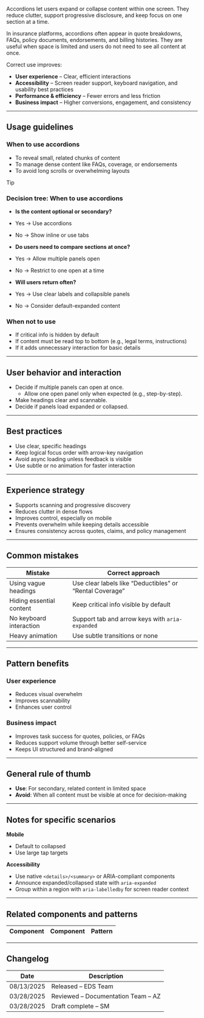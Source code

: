 Accordions let users expand or collapse content within one screen. They reduce clutter, support progressive disclosure, and keep focus on one section at a time.

In insurance platforms, accordions often appear in quote breakdowns, FAQs, policy documents, endorsements, and billing histories. They are useful when space is limited and users do not need to see all content at once.

Correct use improves:

- **User experience** – Clear, efficient interactions  
- **Accessibility** – Screen reader support, keyboard navigation, and usability best practices  
- **Performance & efficiency** – Fewer errors and less friction  
- **Business impact** – Higher conversions, engagement, and consistency  

---

## Usage guidelines

### When to use accordions
- To reveal small, related chunks of content  
- To manage dense content like FAQs, coverage, or endorsements  
- To avoid long scrolls or overwhelming layouts  

>[!Tip]
>### Decision tree: When to use accordions
>- **Is the content optional or secondary?**  
>  - Yes → Use accordions  
>  - No → Show inline or use tabs  
>
>- **Do users need to compare sections at once?**  
>  - Yes → Allow multiple panels open  
>  - No → Restrict to one open at a time  
>
>- **Will users return often?**  
>  - Yes → Use clear labels and collapsible panels  
>  - No → Consider default-expanded content

### When not to use
- If critical info is hidden by default  
- If content must be read top to bottom (e.g., legal terms, instructions)  
- If it adds unnecessary interaction for basic details  

---

## User behavior and interaction

- Decide if multiple panels can open at once.  
  - Allow one open panel only when expected (e.g., step-by-step).  
- Make headings clear and scannable.  
- Decide if panels load expanded or collapsed.  

---

## Best practices
- Use clear, specific headings  
- Keep logical focus order with arrow-key navigation  
- Avoid async loading unless feedback is visible  
- Use subtle or no animation for faster interaction  

---

## Experience strategy
- Supports scanning and progressive discovery  
- Reduces clutter in dense flows  
- Improves control, especially on mobile  
- Prevents overwhelm while keeping details accessible  
- Ensures consistency across quotes, claims, and policy management  

---

## Common mistakes

| Mistake | Correct approach |
|---------|------------------|
| Using vague headings | Use clear labels like “Deductibles” or “Rental Coverage” |
| Hiding essential content | Keep critical info visible by default |
| No keyboard interaction | Support tab and arrow keys with `aria-expanded` |
| Heavy animation | Use subtle transitions or none |

---

## Pattern benefits

### User experience
- Reduces visual overwhelm  
- Improves scannability  
- Enhances user control  

### Business impact
- Improves task success for quotes, policies, or FAQs  
- Reduces support volume through better self-service  
- Keeps UI structured and brand-aligned  

---

## General rule of thumb
- **Use**: For secondary, related content in limited space  
- **Avoid**: When all content must be visible at once for decision-making  

---

## Notes for specific scenarios

**Mobile**  
- Default to collapsed  
- Use large tap targets  

**Accessibility**  
- Use native `<details>/<summary>` or ARIA-compliant components  
- Announce expanded/collapsed state with `aria-expanded`  
- Group within a region with `aria-labelledby` for screen reader context  

---

## Related components and patterns

| Component | Component | Pattern |
|-----------|-----------|---------|

---

## Changelog

| Date       | Description                                      |
|------------|--------------------------------------------------|
| 08/13/2025 | Released – EDS Team                              |
| 03/28/2025 | Reviewed – Documentation Team – AZ               |
| 03/28/2025 | Draft complete – SM                              |
